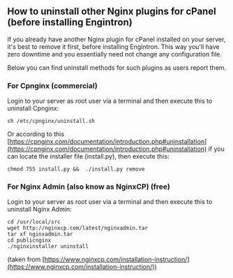 ## How to uninstall other Nginx plugins for cPanel (before installing Engintron)

If you already have another Nginx plugin for cPanel installed on your server, it's best to remove it first, before installing Engintron. This way you'll have zero downtime and you essentially need not change any configuration file.

Below you can find uninstall methods for such plugins as users report them.

### For Cpnginx (commercial)
Login to your server as root user via a terminal and then execute this to uninstall Cpnginx:
```
sh /etc/cpnginx/uninstall.sh
```

Or according to this [https://cpnginx.com/documentation/introduction.php#uninstallation](https://cpnginx.com/documentation/introduction.php#uninstallation) if you can locate the installer file (install.py), then execute this:
```
chmod 755 install.py &&  ./install.py remove
```

### For Nginx Admin (also know as NginxCP) (free)
Login to your server as root user via a terminal and then execute this to uninstall Nginx Admin:
```
cd /usr/local/src
wget http://nginxcp.com/latest/nginxadmin.tar
tar xf nginxadmin.tar
cd publicnginx
./nginxinstaller uninstall
```
(taken from [https://www.nginxcp.com/installation-instruction/](https://www.nginxcp.com/installation-instruction/))
